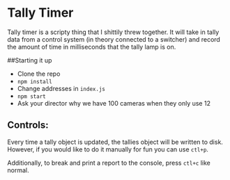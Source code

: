 # Tally Timer

Tally timer is a scripty thing that I shittily threw together. It will take in tally data from a control system (in theory connected to a switcher) and record the amount of time in milliseconds that the tally lamp is on. 

##Starting it up
- Clone the repo
- `npm install`
- Change addresses in `index.js`
- `npm start`
- Ask your director why we have 100 cameras when they only use 12

## Controls:
Every time a tally object is updated, the tallies object will be written to disk. However, if you would like to do it manually for fun you can use `ctl+p`.

Additionally, to break and print a report to the console, press `ctl+c` like normal.
